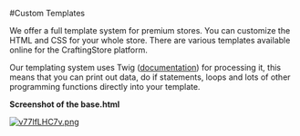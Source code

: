 #Custom Templates

We offer a full template system for premium stores. You can customize the HTML and CSS for your whole store. There are various templates available online for the CraftingStore platform.

Our templating system uses Twig ([documentation](https://twig.symfony.com/doc/3.x/)) for processing it, this means that you can print out data, do if statements, loops and lots of other programming functions directly into your template.

**Screenshot of the base.html**

[![v77lfLHC7v.png](/img/premium-features/custom-templates/bf3hn455b3.png)](/img/premium-features/custom-templates/ukpn6n5qvs.png)